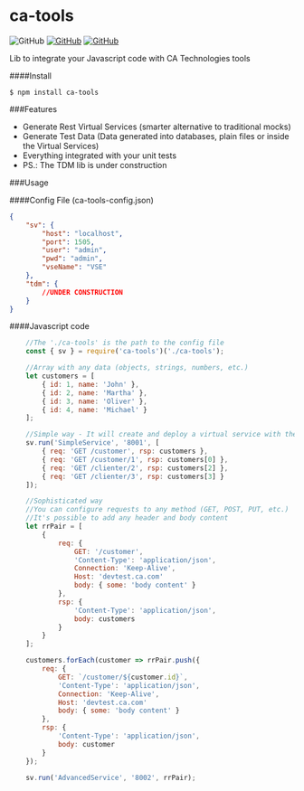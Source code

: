 # ca-tools
![GitHub](https://img.shields.io/github/license/mashape/apistatus.svg) [![GitHub](https://img.shields.io/badge/npm-gray.svg?logo=npm)](https://www.npmjs.com/package/ca-tools) [![GitHub](https://img.shields.io/badge/npm-green.svg?logo=github)](https://github.com/adelbs/ca-tools)

Lib to integrate your Javascript code with CA Technologies tools

####Install

`$ npm install ca-tools`


###Features

- Generate Rest Virtual Services (smarter alternative to traditional mocks)
- Generate Test Data (Data generated into databases, plain files or inside the Virtual Services)
- Everything integrated with your unit tests
- PS.: The TDM lib is under construction


###Usage

####Config File (ca-tools-config.json)

```json
{
    "sv": {
        "host": "localhost",
        "port": 1505,
        "user": "admin",
        "pwd": "admin",
        "vseName": "VSE"
    },
    "tdm": {
        //UNDER CONSTRUCTION
    }
}
```

####Javascript code

```javascript
    //The './ca-tools' is the path to the config file
    const { sv } = require('ca-tools')('./ca-tools');

    //Array with any data (objects, strings, numbers, etc.)
    let customers = [
        { id: 1, name: 'John' },
        { id: 2, name: 'Martha' },
        { id: 3, name: 'Oliver' },
        { id: 4, name: 'Michael' }
    ];

    //Simple way - It will create and deploy a virtual service with these endpoints
    sv.run('SimpleService', '8001', [
        { req: 'GET /customer', rsp: customers },
        { req: 'GET /customer/1', rsp: customers[0] },
        { req: 'GET /clienter/2', rsp: customers[2] },
        { req: 'GET /clienter/3', rsp: customers[3] }
    ]);

    //Sophisticated way
    //You can configure requests to any method (GET, POST, PUT, etc.)
    //It's possible to add any header and body content
    let rrPair = [
        {
            req: {
                GET: '/customer',
                'Content-Type': 'application/json',
                Connection: 'Keep-Alive',
                Host: 'devtest.ca.com'
                body: { some: 'body content' }
            },
            rsp: {
                'Content-Type': 'application/json',
                body: customers
            }
        }
    ];

    customers.forEach(customer => rrPair.push({
        req: {
            GET: `/customer/${customer.id}`,
            'Content-Type': 'application/json',
            Connection: 'Keep-Alive',
            Host: 'devtest.ca.com'
            body: { some: 'body content' }
        },
        rsp: {
            'Content-Type': 'application/json',
            body: customer
        }
    });

    sv.run('AdvancedService', '8002', rrPair);

```
